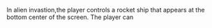In alien invastion,the player controls a rocket ship that appears at the bottom center of the screen. The player can 
